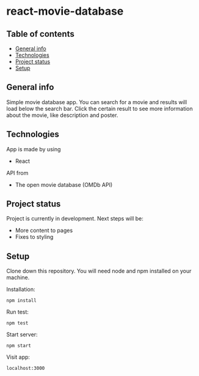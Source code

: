 # react-movie-database

## Table of contents

- [General info](#general-info)
- [Technologies](#technologies)
- [Project status](#project-status)
- [Setup](#setup)

## General info

Simple movie database app. You can search for a movie and results will load below the search bar. Click the certain result to see more information about the movie, like description and poster.

## Technologies

App is made by using

- React

API from

- The open movie database (OMDb API)

## Project status

Project is currently in development. Next steps will be:

- More content to pages
- Fixes to styling

## Setup

Clone down this repository. You will need node and npm installed on your machine.

Installation:

`npm install`

Run test:

`npm test`

Start server:

`npm start`

Visit app:

`localhost:3000`
